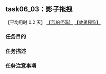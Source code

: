 ## task06_03：影子拖拽

【平均用时 0.2 天】
[【我的代码】](https://github.com/wangsiyuan233/MyDemo/blob/master/task06/03/task06_03.html)
[【效果预览】](https://wangsiyuan233.cn/MyDemo/task06/03/task06_03.html)

### 任务目的


### 任务描述


### 任务注意事项


